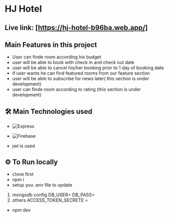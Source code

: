 # HJ Hotel

## Live link: [https://hj-hotel-b96ba.web.app/]

## Main Features in this project

- User can finde room according his budget
- user will be able to book with check in and check out date
- user will be able to cancel his/her booking prior to 1 day of booking date
- if user wants he can find featured rooms from our feature section
- user will be able to subscribe for news later( this section is under development)
- user can finde room according to rating (this section is under development)

## 🛠 Main Technologies used

- ![Express](https://img.shields.io/badge/-Express-000000?style=flat&logo=express&logoColor=white)
- ![Firebase](https://img.shields.io/badge/-Firebase-FFCA28?style=flat&logo=firebase&logoColor=white)

- jwt is used

## ⚙️ To Run locally

- clone first
- npm i
- setup you .env file to update

1. mongodb config
   DB_USER=
   DB_PASS=
2. others
   ACCESS_TOKEN_SECRETE =

- npm dev
